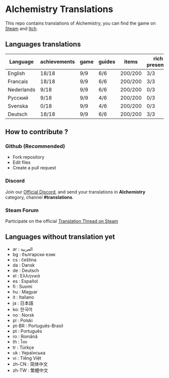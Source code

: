 # Alchemistry Translations

This repo contains translations of Alchemistry, you can find the game on [Steam](https://store.steampowered.com/app/1730540/Alchemistry/) and [Itch](https://elanis.itch.io/alchemistry).

## Languages translations

| Language   | achievements | game | guides | items   | rich presence | store | ui    |
|------------|--------------|------|--------|---------|---------------|-------|-------|
| English    | 18/18        | 9/9  | 6/6    | 200/200 | 3/3           | 3/3   | 49/49 |
| Francais   | 18/18        | 9/9  | 6/6    | 200/200 | 3/3           | 3/3   | 49/49 |
| Nederlands |  9/18        | 9/9  | 6/6    | 200/200 | 0/3           | 0/3   | 49/49 |
| Русский    |  9/18        | 9/9  | 4/6    | 200/200 | 0/3           | 0/3   | 49/49 |
| Svenska    |  0/18        | 9/9  | 4/6    | 200/200 | 0/3           | 0/3   | 49/49 |
| Deutsch    | 18/18        | 9/9  | 6/6    | 200/200 | 3/3           | 3/3   | 49/49 |

## How to contribute ?

### Github (Recommended)

- Fork repository
- Edit files
- Create a pull request

### Discord

Join our [Official Discord](https://discord.gg/c8aARey), and send your translations in **Alchemistry** category, channel **#translations**.

### Steam Forum

Participate on the official [Translation Thread on Steam](https://steamcommunity.com/app/1730540/discussions/0/5250637856236335523/)

## Languages without translation yet
- ar : العربية
- bg : български език
- cs : čeština
- da : Dansk
- de : Deutsch
- el : Ελληνικά
- es : Español
- fi : Suomi
- hu : Magyar
- it : Italiano
- ja : 日本語
- ko: 한국어
- no : Norsk
- pl : Polski
- pt-BR : Português-Brasil
- pt : Português
- ro : Română
- th : ไทย
- tr : Türkçe
- uk : Українська
- vi : Tiếng Việt
- zh-CN : 简体中文
- zh-TW : 繁體中文
